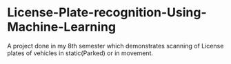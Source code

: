 # License-Plate-recognition-Using-Machine-Learning
A project done in my 8th semester which demonstrates scanning of License plates of vehicles in static(Parked) or in movement.

